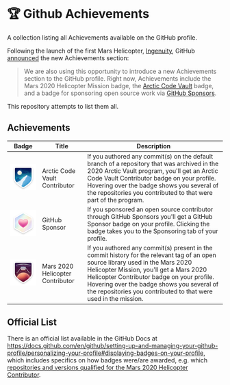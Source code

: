 # 🏆 Github Achievements

A collection listing all Achievements available on the GitHub profile.

Following the launch of the first Mars Helicopter, [Ingenuity](https://en.wikipedia.org/wiki/Ingenuity_(helicopter)), GitHub [announced](https://github.blog/2021-04-19-open-source-goes-to-mars/) the new Achievements section:

> We are also using this opportunity to introduce a new Achievements section to the GitHub profile. Right now, Achievements include the Mars 2020 Helicopter Mission badge, the [Arctic Code Vault](https://archiveprogram.github.com/arctic-vault/) badge, and a badge for sponsoring open source work via [GitHub Sponsors](https://github.com/sponsors).

This repository attempts to list them all.

## Achievements

Badge | Title | Description
------------ | ------------- | -------------
![Arctic Code Vault Contributor Achievement Badge](https://github.com/lyushher/Github-Achievements/blob/main/images/badge-arctic-code-vault-small.png) |Arctic Code Vault Contributor | If you authored any commit(s) on the default branch of a repository that was archived in the 2020 Arctic Vault program, you'll get an Arctic Code Vault Contributor badge on your profile. Hovering over the badge shows you several of the repositories you contributed to that were part of the program.
![GitHub Sponsor Achievement Badge](https://github.com/lyushher/Github-Achievements/blob/main/images/badge-sponsors-small.png) |GitHub Sponsor | If you sponsored an open source contributor through GitHub Sponsors you'll get a GitHub Sponsor badge on your profile. Clicking the badge takes you to the Sponsoring tab of your profile.
![Mars 2020 Helicopter Contributor Achievement Badge](https://github.com/lyushher/Github-Achievements/blob/main/images/badge-mars-2020-small.png) |Mars 2020 Helicopter Contributor | If you authored any commit(s) present in the commit history for the relevant tag of an open source library used in the Mars 2020 Helicopter Mission, you'll get a Mars 2020 Helicopter Contributor badge on your profile. Hovering over the badge shows you several of the repositories you contributed to that were used in the mission.

## Official List

There is an official list available in the GitHub Docs at  
<https://docs.github.com/en/github/setting-up-and-managing-your-github-profile/personalizing-your-profile#displaying-badges-on-your-profile>,  
which includes specifics on how badges were/are awarded, e.g. which [repositories and versions qualified for the Mars 2020 Helicopter Contributor](https://docs.github.com/en/github/setting-up-and-managing-your-github-profile/personalizing-your-profile#list-of-qualifying-repositories-for-mars-2020-helicopter-contributor-badge).
